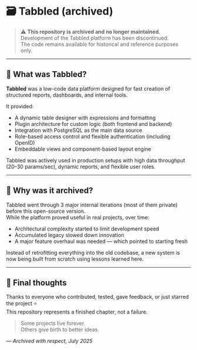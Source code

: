 # 🗃️ Tabbled (archived)

> ⚠️ **This repository is archived and no longer maintained.**  
> Development of the Tabbled platform has been discontinued.  
> The code remains available for historical and reference purposes only.

---

## 🧩 What was Tabbled?

**Tabbled** was a low-code data platform designed for fast creation of structured reports, dashboards, and internal tools.

It provided:
- A dynamic table designer with expressions and formatting
- Plugin architecture for custom logic (both frontend and backend)
- Integration with PostgreSQL as the main data source
- Role-based access control and flexible authentication (including OpenID)
- Embeddable views and component-based layout engine

Tabbled was actively used in production setups with high data throughput (20–30 params/sec), dynamic reports, and flexible user roles.

---

## 🤔 Why was it archived?

Tabbled went through 3 major internal iterations (most of them private) before this open-source version.  
While the platform proved useful in real projects, over time:

- Architectural complexity started to limit development speed
- Accumulated legacy slowed down innovation
- A major feature overhaul was needed — which pointed to starting fresh

Instead of retrofitting everything into the old codebase, a new system is now being built from scratch using lessons learned here.

---

## 💬 Final thoughts

Thanks to everyone who contributed, tested, gave feedback, or just starred the project ⭐  
This repository represents a finished chapter, not a failure.

> Some projects live forever.  
> Others give birth to better ideas.

— _Archived with respect, July 2025_